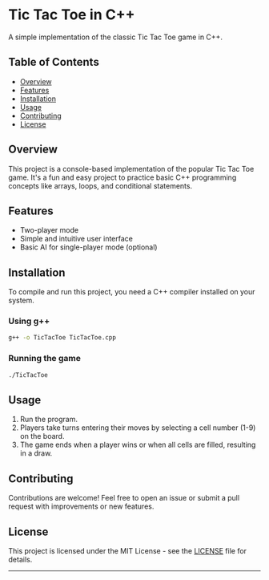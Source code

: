 # Tic Tac Toe in C++

A simple implementation of the classic Tic Tac Toe game in C++.

## Table of Contents
- [Overview](#overview)
- [Features](#features)
- [Installation](#installation)
- [Usage](#usage)
- [Contributing](#contributing)
- [License](#license)

## Overview
This project is a console-based implementation of the popular Tic Tac Toe game. It's a fun and easy project to practice basic C++ programming concepts like arrays, loops, and conditional statements.

## Features
- Two-player mode
- Simple and intuitive user interface
- Basic AI for single-player mode (optional)

## Installation
To compile and run this project, you need a C++ compiler installed on your system.

### Using g++
```bash
g++ -o TicTacToe TicTacToe.cpp
```

### Running the game
```bash
./TicTacToe
```

## Usage
1. Run the program.
2. Players take turns entering their moves by selecting a cell number (1-9) on the board.
3. The game ends when a player wins or when all cells are filled, resulting in a draw.

## Contributing
Contributions are welcome! Feel free to open an issue or submit a pull request with improvements or new features.

## License
This project is licensed under the MIT License - see the [LICENSE](LICENSE) file for details.

---
